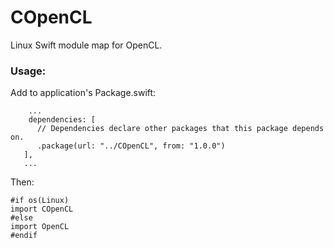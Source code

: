 # COpenCL

Linux Swift module map for OpenCL.

### Usage:

Add to application's Package.swift:
```
	...
	dependencies: [
      // Dependencies declare other packages that this package depends on.
      .package(url: "../COpenCL", from: "1.0.0")
   ],
   ...
```

Then:
```
#if os(Linux)
import COpenCL
#else
import OpenCL
#endif
```